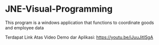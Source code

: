 # JNE-Visual-Programming
This program is a windows application that functions to coordinate goods and employee data

Terdapat Link Atas Video Demo dar Aplikasi:
https://youtu.be/iJuuJitISgA
